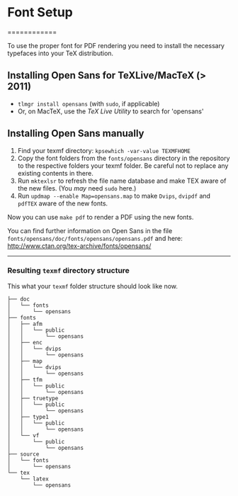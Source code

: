# Font Setup
============

To use the proper font for PDF rendering you need to install the necessary typefaces into your TeX distribution.

## Installing Open Sans for TeXLive/MacTeX (> 2011)

* `tlmgr install opensans` (with `sudo`, if applicable)
* Or, on MacTeX, use the _TeX Live Utility_ to search for 'opensans'


## Installing Open Sans manually

1. Find your texmf directory: `kpsewhich -var-value TEXMFHOME`
2. Copy the font folders from the `fonts/opensans` directory in the repository to the respective folders your texmf folder. Be careful not to replace any existing contents in there.
3. Run `mktexlsr` to refresh the file name database and make TEX aware of the new files. (You _may_ need `sudo` here.)
4. Run `updmap --enable Map=opensans.map` to make `Dvips`, `dvipdf` and `pdfTEX` aware of the new fonts.


Now you can use `make pdf` to render a PDF using the new fonts.

You can find further information on Open Sans in the file `fonts/opensans/doc/fonts/opensans/opensans.pdf` and here: <http://www.ctan.org/tex-archive/fonts/opensans/>



--------------------------------------------------------------------------------
### Resulting `texmf` directory structure

This what your `texmf` folder structure should look like now.

	├── doc
	│   └── fonts
	│       └── opensans
	├── fonts
	│   ├── afm
	│   │   └── public
	│   │       └── opensans
	│   ├── enc
	│   │   └── dvips
	│   │       └── opensans
	│   ├── map
	│   │   └── dvips
	│   │       └── opensans
	│   ├── tfm
	│   │   └── public
	│   │       └── opensans
	│   ├── truetype
	│   │   └── public
	│   │       └── opensans
	│   ├── type1
	│   │   └── public
	│   │       └── opensans
	│   └── vf
	│       └── public
	│           └── opensans
	├── source
	│   └── fonts
	│       └── opensans
	└── tex
	    └── latex
	        └── opensans
